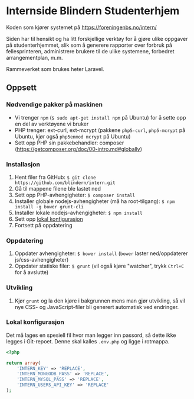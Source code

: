 # Internside Blindern Studenterhjem

Koden som kjører systemet på https://foreningenbs.no/intern/

Siden har til hensikt og ha litt forskjellige verktøy for å gjøre
ulike oppgaver på studenterhjemmet, slik som å generere rapporter
over forbruk på fellesprinteren, administrere brukere til de ulike
systemene, forbedret arrangementplan, m.m.

Rammeverket som brukes heter Laravel.

## Oppsett

### Nødvendige pakker på maskinen
* Vi trenger ```npm``` (```$ sudo apt-get install npm``` på Ubuntu) for å sette opp en del av verktøyene vi bruker
* PHP trenger: ext-curl, ext-mcrypt (pakkene ```php5-curl```, ```php5-mcrypt``` på Ubuntu, kjør også ```php5enmod mcrypt``` på Ubuntu)
* Sett opp PHP sin pakkebehandler: composer (https://getcomposer.org/doc/00-intro.md#globally)

### Installasjon
1. Hent filer fra GitHub: ```$ git clone https://github.com/blindern/intern.git```
2. Gå til mappene filene ble lastet ned
3. Sett opp PHP-avhengigheter: ```$ composer install```
4. Installer globale nodejs-avhengigheter (må ha root-tilgang): ```$ npm install -g bower grunt-cli```
5. Installer lokale nodejs-avhengigheter: ```$ npm install```
6. Sett opp [lokal konfigurasjon](#lokal-konfigurasjon)
7. Fortsett på oppdatering

### Oppdatering
1. Oppdater avhengigheter: ```$ bower install``` (```bower``` laster ned/oppdaterer js/css-avhengigheter)
2. Oppdater statiske filer: ```$ grunt``` (vil også kjøre "watcher", trykk ```Ctrl+C``` for å avslutte)

### Utvikling
1. Kjør ```grunt``` og la den kjøre i bakgrunnen mens man gjør utvikling, så vil nye CSS- og JavaScript-filer bli generert automatisk ved endringer.

### Lokal konfigurasjon

Det må lages en spesiell fil hvor man legger inn passord, så dette ikke legges i Git-repoet. Denne skal kalles ```.env.php``` og ligge i rotmappa.
```php
<?php

return array(
    'INTERN_KEY' => 'REPLACE',
    'INTERN_MONGODB_PASS' => 'REPLACE',
    'INTERN_MYSQL_PASS' => 'REPLACE',
    'INTERN_USERS_API_KEY' => 'REPLACE'
);
```